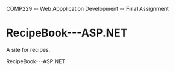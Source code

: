 COMP229 -- Web Appplication Development -- Final Assignment

# RecipeBook---ASP.NET
A site for recipes.

RecipeBook---ASP.NET

